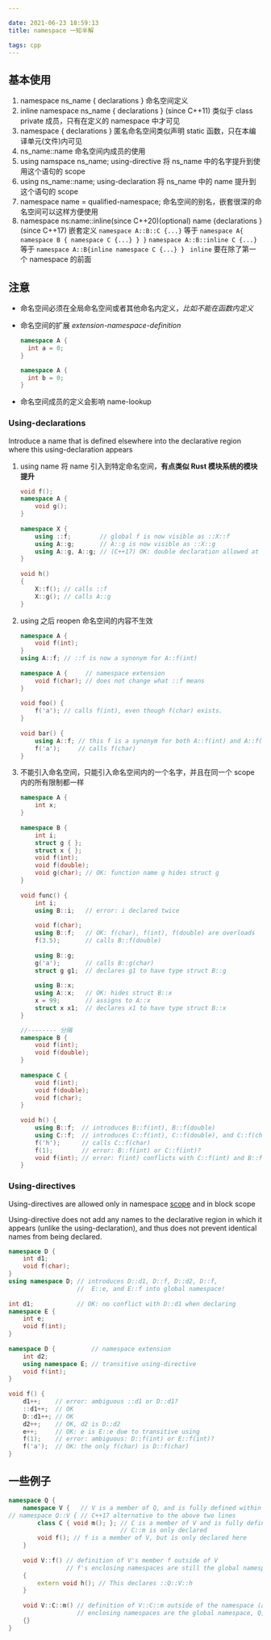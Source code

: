 ```yaml
---

date: 2021-06-23 18:59:13
title: namespace 一知半解

tags: cpp
---
```

<!--
mermaid example:
<div class="mermaid">
    mermaid program
</div>
-->

## 基本使用
1. namespace ns_name { declarations }
命名空间定义
2. inline namespace ns_name { declarations } (since C++11)
类似于 class private 成员，只有在定义的 namespace 中才可见
3. namespace { declarations } 
   匿名命名空间类似声明 static 函数，只在本编译单元(文件)内可见
4. ns_name::name
   命名空间内成员的使用
5. using namspace ns_name;
   using-directive 将 ns_name 中的名字提升到使用这个语句的 scope 
6. using ns_name::name;
   using-declaration 将 ns_name 中的 name 提升到这个语句的 scope
7. namespace name = qualified-namespace;
   命名空间的别名，嵌套很深的命名空间可以这样方便使用
8. namespace ns:name::inline(since C++20)(optional) name {declarations } (since C++17)
   嵌套定义
   `namespace A::B::C {...}` 等于 `namespace A{ namespace B { namespace C {...} } }`
   `namespace A::B::inline C {...}` 等于 `namespace A::B{inline namespace C {...} } `
   `inline` 要在除了第一个 namespace 的前面

## 注意

- 命名空间必须在全局命名空间或者其他命名内定义，*比如不能在函数内定义*

- 命名空间的扩展 *extension-namespace-definition*

  ```cpp
  namespace A {
  	int a = 0;
  }
  
  namespace A {
    int b = 0;
  }
  ```

- 命名空间成员的定义会影响 name-lookup

  

  
### Using-declarations

Introduce a name that is defined elsewhere into the declarative region where this using-declaration appears

1. using name 将 name 引入到特定命名空间，**有点类似 Rust 模块系统的模块提升**

   ```cpp
   void f();
   namespace A {
       void g();
   }
    
   namespace X {
       using ::f;        // global f is now visible as ::X::f
       using A::g;       // A::g is now visible as ::X::g
       using A::g, A::g; // (C++17) OK: double declaration allowed at namespace scope
   }
    
   void h()
   {
       X::f(); // calls ::f
       X::g(); // calls A::g
   }
   ```

2. using 之后 reopen 命名空间的内容不生效

   ```cpp
   namespace A {
       void f(int);
   }
   using A::f; // ::f is now a synonym for A::f(int)
    
   namespace A {     // namespace extension
       void f(char); // does not change what ::f means
   }
    
   void foo() {
       f('a'); // calls f(int), even though f(char) exists.
   }
    
   void bar() {
       using A::f; // this f is a synonym for both A::f(int) and A::f(char)
       f('a');     // calls f(char)
   }
   ```

3. 不能引入命名空间，只能引入命名空间内的一个名字，并且在同一个 scope 内的所有限制都一样

   ```cpp
   namespace A {
       int x;
   }
    
   namespace B {
       int i;
       struct g { };
       struct x { };
       void f(int);
       void f(double);
       void g(char); // OK: function name g hides struct g
   }
    
   void func() {
       int i;
       using B::i;   // error: i declared twice
    
       void f(char);
       using B::f;   // OK: f(char), f(int), f(double) are overloads
       f(3.5);       // calls B::f(double)
    
       using B::g;
       g('a');       // calls B::g(char)
       struct g g1;  // declares g1 to have type struct B::g
    
       using B::x;
       using A::x;   // OK: hides struct B::x
       x = 99;       // assigns to A::x
       struct x x1;  // declares x1 to have type struct B::x
   }
   
   //-------- 分隔
   namespace B {
       void f(int);
       void f(double);
   }
    
   namespace C {
       void f(int);
       void f(double);
       void f(char);
   }
    
   void h() {
       using B::f;  // introduces B::f(int), B::f(double)
       using C::f;  // introduces C::f(int), C::f(double), and C::f(char)
       f('h');      // calls C::f(char)
       f(1);        // error: B::f(int) or C::f(int)?
       void f(int); // error: f(int) conflicts with C::f(int) and B::f(int)
   }
   ```

### Using-directives

Using-directives are allowed only in namespace [scope](https://en.cppreference.com/w/cpp/language/scope) and in block scope

Using-directive does not add any names to the declarative region in which it appears (unlike the using-declaration), and thus does not prevent identical names from being declared.

```cpp
namespace D {
    int d1;
    void f(char);
}
using namespace D; // introduces D::d1, D::f, D::d2, D::f,
                   //  E::e, and E::f into global namespace!
 
int d1;            // OK: no conflict with D::d1 when declaring
namespace E {
    int e;
    void f(int);
}
 
namespace D {          // namespace extension
    int d2;
    using namespace E; // transitive using-directive
    void f(int);
}
 
void f() {
    d1++;    // error: ambiguous ::d1 or D::d1?
    ::d1++;  // OK
    D::d1++; // OK
    d2++;    // OK, d2 is D::d2
    e++;     // OK: e is E::e due to transitive using
    f(1);    // error: ambiguous: D::f(int) or E::f(int)?
    f('a');  // OK: the only f(char) is D::f(char)
}

```





## 一些例子

```cpp
namespace Q {
    namespace V {   // V is a member of Q, and is fully defined within Q
// namespace Q::V { // C++17 alternative to the above two lines
        class C { void m(); }; // C is a member of V and is fully defined within V
                               // C::m is only declared
        void f(); // f is a member of V, but is only declared here
    }
 
    void V::f() // definition of V's member f outside of V
                // f's enclosing namespaces are still the global namespace, Q, and Q::V
    {
        extern void h(); // This declares ::Q::V::h
    }
 
    void V::C::m() // definition of V::C::m outside of the namespace (and the class body)
                   // enclosing namespaces are the global namespace, Q, and Q::V
    {}
}
```

